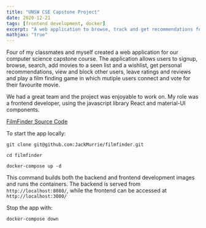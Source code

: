 ```yaml
---
title: "UNSW CSE Capstone Project"
date: 2020-12-21
tags: [frontend development, docker]
excerpt: "A web application to browse, track and get recommendations for movies"
mathjax: "true"
---
```


Four of my classmates and myself created a web application for our computer science capstone course. The application allows users to signup, browse, search, add movies to a seen list and 
a wishlist, get personal recommendations, view and block other users, leave ratings and reviews and play a film finding game in which mutiple
users connect and vote for their favourite movie. 

We had a great team and the project was enjoyable to work on. My role was a frontend developer, using the javascript library React and material-UI components. 

[FilmFinder Source Code](https://github.com/JackMurrie/filmfinder)

To start the app locally:

```
git clone git@github.com:JackMurrie/filmfinder.git
```
```
cd filmfinder
```
```
docker-compose up -d
```

This command builds both the backend and frontend development images and runs the containers. 
The backend is served from `http://localhost:8080/`, while the frontend can be accessed at `http://localhost:3000/`

Stop the app with:
```
docker-compose down
```